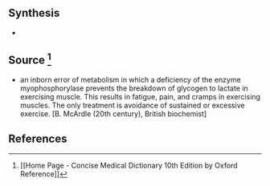 ## Synthesis
- 
## Source [^1]
- an inborn error of metabolism in which a deficiency of the enzyme myophosphorylase prevents the breakdown of glycogen to lactate in exercising muscle. This results in fatigue, pain, and cramps in exercising muscles. The only treatment is avoidance of sustained or excessive exercise. \[B. McArdle (20th century), British biochemist]
## References

[^1]: [[Home Page - Concise Medical Dictionary 10th Edition by Oxford Reference]]